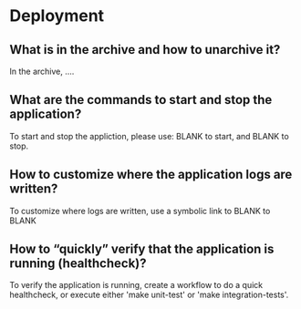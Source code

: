 # Deployment

## What is in the archive and how to unarchive it?

In the archive, ....

## What are the commands to start and stop the application?

To start and stop the appliction, please use:
BLANK to start, and BLANK to stop.

## How to customize where the application logs are written?

To customize where logs are written, use a symbolic link to
BLANK to BLANK

## How to “quickly” verify that the application is running (healthcheck)?

To verify the application is running, create a workflow to do a quick healthcheck, 
or execute either 'make unit-test' or 'make integration-tests'.